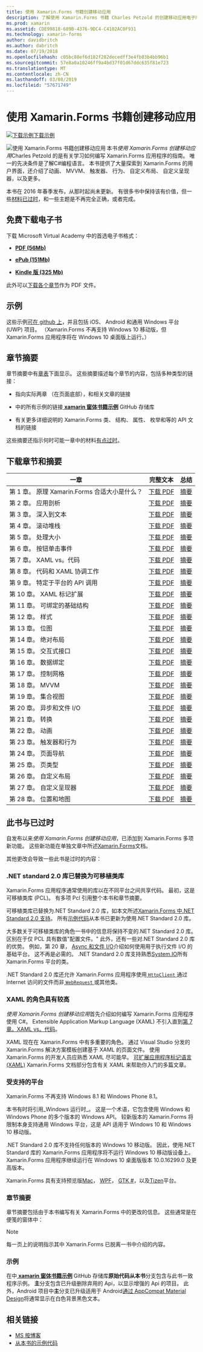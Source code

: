 ```yaml
---
title: 使用 Xamarin.Forms 书籍创建移动应用
description: 了解使用 Xamarin.Forms 书籍 Charles Petzold 的创建移动应用电子版的 Xamarin.Forms 应用程序开发。
ms.prod: xamarin
ms.assetid: CDE99818-689B-4376-9DC4-C4102AC0F931
ms.technology: xamarin-forms
author: davidbritch
ms.author: dabritch
ms.date: 07/19/2018
ms.openlocfilehash: c05bc88ef6d182f282decedff3e4fb03b4bb96b1
ms.sourcegitcommit: 57e8a0a10246ff9a4bd37f01d67ddc635f81e723
ms.translationtype: MT
ms.contentlocale: zh-CN
ms.lasthandoff: 03/08/2019
ms.locfileid: "57671749"
---
```

# <a name="creating-mobile-apps-with-xamarinforms-book"></a>使用 Xamarin.Forms 书籍创建移动应用

[![下载示例](~/media/shared/download.png)下载示例](https://github.com/xamarin/xamarin-forms-book-samples)

<p><img src="images/cover-sml.png" title="使用 Xamarin.Forms 书籍创建移动应用" align="left" />本书<i>使用 Xamarin.Forms 创建移动应用</i>Charles Petzold 的是有关学习如何编写 Xamarin.Forms 应用程序的指南。 唯一的先决条件是了解C#编程语言。 本书提供了大量探索到 Xamarin.Forms 的用户界面，还介绍了动画、 MVVM、 触发器、 行为、 自定义布局、 自定义呈现器，以及更多。

本书在 2016 年春季发布，从那时起尚未更新。 有很多书中保持该有价值，但一些[材料已过时](#ways-in-which-the-book-is-outdated)，和一些主题是不再完全正确，或者完成。

## <a name="download-ebook-for-free"></a>免费下载电子书

下载 Microsoft Virtual Academy 中的首选电子书格式：

*    [**PDF (56Mb)**](https://aka.ms/xamebook)

*    [**ePub (151Mb)**](https://aka.ms/xamebook/epub)

*    [**Kindle 版 (325 Mb)**](https://aka.ms/xamebook/mobi)

此外可以[下载各个章节](#download-chapters-and-summaries)作为 PDF 文件。

## <a name="samples"></a>示例

这些示例[可在 github 上](https://github.com/xamarin/xamarin-forms-book-samples)，并且包括 iOS、 Android 和通用 Windows 平台 (UWP) 项目。 （Xamarin.Forms 不再支持 Windows 10 移动版，但 Xamarin.Forms 应用程序将在 Windows 10 桌面版上运行。）

## <a name="chapter-summaries"></a>章节摘要

章节摘要中有[章表](#download-chapters-and-summaries)下面显示。 这些摘要描述每个章节的内容，包括多种类型的链接：

- 指向实际两章 （在页面底部），和相关文章的链接

- 中的所有示例的链接[ **xamarin 窗体书籍示例**](https://github.com/xamarin/xamarin-forms-book-samples) GitHub 存储库

- 有关更多详细说明的 Xamarin.Forms 类、 结构、 属性、 枚举和等的 API 文档的链接

这些摘要还指示何时可能一章中的材料[有点过时](#ways-in-which-the-book-is-outdated)。

## <a name="download-chapters-and-summaries"></a>下载章节和摘要

| 一章 | 完整文本 | 总结 |
| ------- | ------------- | ------- |
| 第 1 章。 原理 Xamarin.Forms 合适大小是什么？ | [下载 PDF](https://download.xamarin.com/developer/xamarin-forms-book/XamarinFormsBook-Ch01-Apr2016.pdf) | [摘要](summaries/chapter01.md) |
| 第 2 章。 应用剖析 | [下载 PDF](https://download.xamarin.com/developer/xamarin-forms-book/XamarinFormsBook-Ch02-Apr2016.pdf) | [摘要](summaries/chapter02.md) |
| 第 3 章。 深入到文本 | [下载 PDF](https://download.xamarin.com/developer/xamarin-forms-book/XamarinFormsBook-Ch03-Apr2016.pdf) | [摘要](summaries/chapter03.md) |
| 第 4 章。 滚动堆栈 | [下载 PDF](https://download.xamarin.com/developer/xamarin-forms-book/XamarinFormsBook-Ch04-Apr2016.pdf) | [摘要](summaries/chapter04.md) |
| 第 5 章。 处理大小 | [下载 PDF](https://download.xamarin.com/developer/xamarin-forms-book/XamarinFormsBook-Ch05-Apr2016.pdf) | [摘要](summaries/chapter05.md) |
| 第 6 章。 按钮单击事件 | [下载 PDF](https://download.xamarin.com/developer/xamarin-forms-book/XamarinFormsBook-Ch06-Apr2016.pdf) | [摘要](summaries/chapter06.md) |
| 第 7 章。 XAML vs。代码 | [下载 PDF](https://download.xamarin.com/developer/xamarin-forms-book/XamarinFormsBook-Ch07-Apr2016.pdf) | [摘要](summaries/chapter07.md) |
| 第 8 章。 代码和 XAML 协调工作 | [下载 PDF](https://download.xamarin.com/developer/xamarin-forms-book/XamarinFormsBook-Ch08-Apr2016.pdf) | [摘要](summaries/chapter08.md) |
| 第 9 章。 特定于平台的 API 调用 | [下载 PDF](https://download.xamarin.com/developer/xamarin-forms-book/XamarinFormsBook-Ch09-Apr2016.pdf) | [摘要](summaries/chapter09.md) |
| 第 10 章。 XAML 标记扩展 | [下载 PDF](https://download.xamarin.com/developer/xamarin-forms-book/XamarinFormsBook-Ch10-Apr2016.pdf) | [摘要](summaries/chapter10.md) |
| 第 11 章。 可绑定的基础结构 | [下载 PDF](https://download.xamarin.com/developer/xamarin-forms-book/XamarinFormsBook-Ch11-Apr2016.pdf) | [摘要](summaries/chapter11.md) |
| 第 12 章。 样式 | [下载 PDF](https://download.xamarin.com/developer/xamarin-forms-book/XamarinFormsBook-Ch12-Apr2016.pdf) | [摘要](summaries/chapter12.md) |
| 第 13 章。 位图 | [下载 PDF](https://download.xamarin.com/developer/xamarin-forms-book/XamarinFormsBook-Ch13-Apr2016.pdf) | [摘要](summaries/chapter13.md) |
| 第 14 章。 绝对布局 | [下载 PDF](https://download.xamarin.com/developer/xamarin-forms-book/XamarinFormsBook-Ch14-Apr2016.pdf) | [摘要](summaries/chapter14.md) |
| 第 15 章。 交互式接口 | [下载 PDF](https://download.xamarin.com/developer/xamarin-forms-book/XamarinFormsBook-Ch15-Apr2016.pdf) | [摘要](summaries/chapter15.md) |
| 第 16 章。 数据绑定 | [下载 PDF](https://download.xamarin.com/developer/xamarin-forms-book/XamarinFormsBook-Ch16-Apr2016.pdf) | [摘要](summaries/chapter16.md) |
| 第 17 章。 控制网格 | [下载 PDF](https://download.xamarin.com/developer/xamarin-forms-book/XamarinFormsBook-Ch17-Apr2016.pdf) | [摘要](summaries/chapter17.md) |
| 第 18 章。 MVVM | [下载 PDF](https://download.xamarin.com/developer/xamarin-forms-book/XamarinFormsBook-Ch18-Apr2016.pdf) | [摘要](summaries/chapter18.md) |
| 第 19 章。 集合视图 | [下载 PDF](https://download.xamarin.com/developer/xamarin-forms-book/XamarinFormsBook-Ch19-Apr2016.pdf) | [摘要](summaries/chapter19.md) |
| 第 20 章。 异步和文件 I/O | [下载 PDF](https://download.xamarin.com/developer/xamarin-forms-book/XamarinFormsBook-Ch20-Apr2016.pdf) | [摘要](summaries/chapter20.md) |
| 第 21 章。 转换 | [下载 PDF](https://download.xamarin.com/developer/xamarin-forms-book/XamarinFormsBook-Ch21-Apr2016.pdf) | [摘要](summaries/chapter21.md) |
| 第 22 章。 动画 | [下载 PDF](https://download.xamarin.com/developer/xamarin-forms-book/XamarinFormsBook-Ch22-Apr2016.pdf) | [摘要](summaries/chapter22.md) |
| 第 23 章。 触发器和行为 | [下载 PDF](https://download.xamarin.com/developer/xamarin-forms-book/XamarinFormsBook-Ch23-Apr2016.pdf) | [摘要](summaries/chapter23.md) |
| 第 24 章。 页面导航 | [下载 PDF](https://download.xamarin.com/developer/xamarin-forms-book/XamarinFormsBook-Ch24-Apr2016.pdf) | [摘要](summaries/chapter24.md) |
| 第 25 章。 页类型 | [下载 PDF](https://download.xamarin.com/developer/xamarin-forms-book/XamarinFormsBook-Ch25-Apr2016.pdf) | [摘要](summaries/chapter25.md) |
| 第 26 章。 自定义布局 | [下载 PDF](https://download.xamarin.com/developer/xamarin-forms-book/XamarinFormsBook-Ch26-Apr2016.pdf) | [摘要](summaries/chapter26.md) |
| 第 27 章。 自定义呈现器 | [下载 PDF](https://download.xamarin.com/developer/xamarin-forms-book/XamarinFormsBook-Ch27-Apr2016.pdf) | [摘要](summaries/chapter27.md) |
| 第 28 章。 位置和地图 | [下载 PDF](https://download.xamarin.com/developer/xamarin-forms-book/XamarinFormsBook-Ch28-Aug2016.pdf) | [摘要](summaries/chapter28.md) |

## <a name="ways-in-which-the-book-is-outdated"></a>此书与已过时

自发布以来<i>使用 Xamarin.Forms 创建移动应用</i>，已添加到 Xamarin.Forms 多项新功能。 这些新功能在单独文章中所述[Xamarin.Forms](/xamarin/)文档。

其他更改会导致一些此书是过时的内容：

### <a name="net-standard-20-libraries-have-replaced-portable-class-libraries"></a>.NET standard 2.0 库已替换为可移植类库

Xamarin.Forms 应用程序通常使用的库以在不同平台之间共享代码。 最初，这是可移植类库 (PCL)。 有多项 Pcl 引用整个本书和章节摘要。

可移植类库已替换为.NET Standard 2.0 库，如本文所述[Xamarin.Forms 中.NET Standard 2.0 支持](~/xamarin-forms/internals/net-standard.md)。 所有[示例代码](https://github.com/xamarin/xamarin-forms-book-samples)从本书已更新为使用.NET Standard 2.0 库。

大多数关于可移植类库的角色一书中的信息将保持不变的.NET Standard 2.0 库。 区别在于仅 PCL 具有数值"配置文件。" 此外，还有一些对.NET Standard 2.0 库的优势。 例如，第 20 章， [Async 和文件 I/O](summaries/chapter20.md)介绍如何使用用于执行文件 I/O 的基础平台。 这不再是必需的。 .NET Standard 2.0 库支持熟悉[System.IO](xref:System.IO)所有 Xamarin.Forms 平台的类。

.NET Standard 2.0 库还允许 Xamarin.Forms 应用程序使用[ `HttpClient` ](xref:System.Net.Http.HttpClient)通过 Internet 访问的文件而非[ `WebRequest` ](xref:System.Net.WebRequest)或其他类。

### <a name="the-role-of-xaml-has-been-elevated"></a>XAML 的角色具有较高

<i>使用 Xamarin.Forms 创建移动应用</i>首先介绍如何编写 Xamarin.Forms 应用程序使用 C#。 Extensible Application Markup Language (XAML) 不引入直到[第 7 章。XAML vs。代码](summaries/chapter07.md)。

XAML 现在在 Xamarin.Forms 中有多重要的角色。 通过 Visual Studio 分发的 Xamarin.Forms 解决方案模板创建基于 XAML 的页面文件。 使用 Xamarin.Forms 的开发人员应熟悉 XAML 尽可能早。 [可扩展应用程序标记语言 (XAML)](~/xamarin-forms/xaml/index.md) Xamarin.Forms 文档部分包含有关 XAML 来帮助你入门的多篇文章。

### <a name="supported-platforms"></a>受支持的平台

Xamarin.Forms 不再支持 Windows 8.1 和 Windows Phone 8.1。

本书有时将引用_Windows 运行时_。 这是一个术语，它包含使用 Windows 和 Windows Phone 的多个版本的 Windows API。 较新版本的 Xamarin.Forms 将限制本身支持通用 Windows 平台，这是 API 适用于 Windows 10 和 Windows 10 移动版。

.NET Standard 2.0 库不支持任何版本的 Windows 10 移动版。 因此，使用.NET Standard 库的 Xamarin.Forms 应用程序将不运行 Windows 10 移动版设备上。 Xamarin.Forms 应用程序继续运行在 Windows 10 桌面版版本 10.0.16299.0 及更高版本。

Xamarin.Forms 具有支持预览版[Mac](~/xamarin-forms/platform/other/mac.md)， [WPF](~/xamarin-forms/platform/other/wpf.md)， [GTK #](~/xamarin-forms/platform/other/gtk.md)，以及[Tizen](~/xamarin-forms/platform/other/tizen.md)平台。

### <a name="chapter-summaries"></a>章节摘要

章节摘要包括由于本书编写有关 Xamarin.Forms 中的更改的信息。 这些通常是在便笺的窗体中：

> [!NOTE]
> 每一页上的说明指示其中 Xamarin.Forms 已脱离一书中介绍的内容。

### <a name="samples"></a>示例

在中[ **xamarin 窗体书籍示例**](https://github.com/xamarin/xamarin-forms-book-samples) GitHub 存储库**原始代码从本书**分支包含与此书一致程序示例。 **主**分支包含已升级删除弃用的 Api，以显示增强的 Api 的项目。 此外，Android 项目中**主**分支已升级适用于 Android[通过 AppCompat Material Design](~/xamarin-forms/platform/android/index.md)将通常显示在白色背景黑色文本。

## <a name="related-links"></a>相关链接

- [MS 按博客](https://blogs.msdn.microsoft.com/microsoft_press/2016/03/31/free-ebook-creating-mobile-apps-with-xamarin-forms/)
- [从本书的示例代码](https://github.com/xamarin/xamarin-forms-book-samples)
